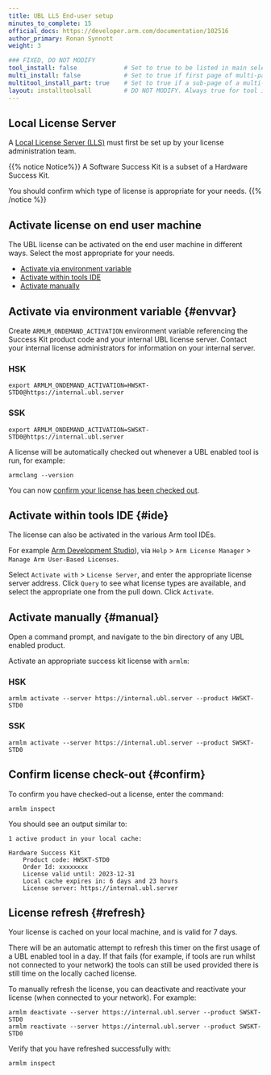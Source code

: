 ```yaml
---
title: UBL LLS End-user setup
minutes_to_complete: 15
official_docs: https://developer.arm.com/documentation/102516
author_primary: Ronan Synnott
weight: 3                       

### FIXED, DO NOT MODIFY
tool_install: false             # Set to true to be listed in main selection page, else false
multi_install: false            # Set to true if first page of multi-page article, else false
multitool_install_part: true    # Set to true if a sub-page of a multi-page article, else false
layout: installtoolsall         # DO NOT MODIFY. Always true for tool install articles
---
```

## Local License Server

A [Local License Server (LLS)](/install-guides/license/ubl_license_admin/) must first be set up by your license administration team.

{{% notice Notice%}}
A Software Success Kit is a subset of a Hardware Success Kit.

You should confirm which type of license is appropriate for your needs.
{{% /notice %}}

## Activate license on end user machine

The UBL license can be activated on the end user machine in different ways. Select the most appropriate for your needs.

* [Activate via environment variable](#envvar)
* [Activate within tools IDE](#ide)
* [Activate manually](#manual)

## Activate via environment variable {#envvar}

Create `ARMLM_ONDEMAND_ACTIVATION` environment variable referencing the Success Kit product code and your internal UBL license server. Contact your internal license administrators for information on your internal server.

### HSK
```console
export ARMLM_ONDEMAND_ACTIVATION=HWSKT-STD0@https://internal.ubl.server
```
### SSK
```console
export ARMLM_ONDEMAND_ACTIVATION=SWSKT-STD0@https://internal.ubl.server
```

A license will be automatically checked out whenever a UBL enabled tool is run, for example:
```command
armclang --version
```
You can now [confirm your license has been checked out](#confirm).

## Activate within tools IDE {#ide}

The license can also be activated in the various Arm tool IDEs.

For example [Arm Development Studio](https://developer.arm.com/Tools%20and%20Software/Arm%20Development%20Studio)), via `Help` > `Arm License Manager` > `Manage Arm User-Based Licenses`.

Select `Activate with` > `License Server`, and enter the appropriate license server address. Click `Query` to see what license types are available, and select the appropriate one from the pull down. Click `Activate`.

## Activate manually {#manual}

Open a command prompt, and navigate to the bin directory of any UBL enabled product.

Activate an appropriate success kit license with `armlm`:
### HSK
```console
armlm activate --server https://internal.ubl.server --product HWSKT-STD0
```
### SSK
```
armlm activate --server https://internal.ubl.server --product SWSKT-STD0
```

## Confirm license check-out {#confirm}

To confirm you have checked-out a license, enter the command:
```console
armlm inspect
```

You should see an output similar to:
```output
1 active product in your local cache:

Hardware Success Kit
    Product code: HWSKT-STD0
    Order Id: xxxxxxxx
    License valid until: 2023-12-31
    Local cache expires in: 6 days and 23 hours
    License server: https://internal.ubl.server
```

## License refresh {#refresh}

Your license is cached on your local machine, and is valid for 7 days.

There will be an automatic attempt to refresh this timer on the first usage of a UBL enabled tool in a day. If that fails (for example, if tools are run whilst not connected to your network) the tools can still be used provided there is still time on the locally cached license.

To manually refresh the license, you can deactivate and reactivate your license (when connected to your network). For example:
```command
armlm deactivate --server https://internal.ubl.server --product SWSKT-STD0
armlm reactivate --server https://internal.ubl.server --product SWSKT-STD0
```

Verify that you have refreshed successfully with:
```command
armlm inspect
```
